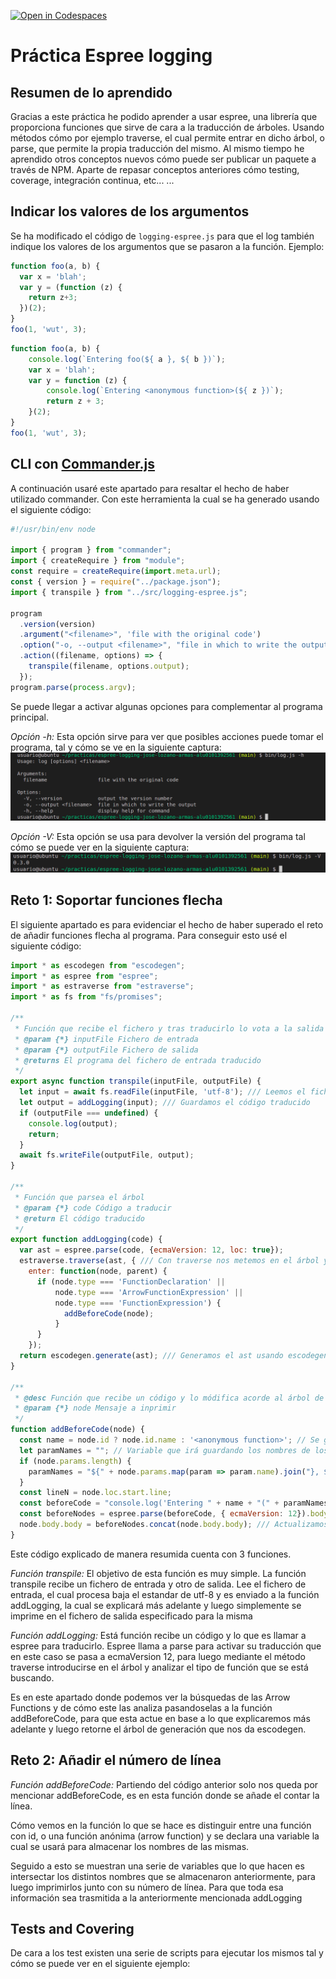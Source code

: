 [![Open in Codespaces](https://classroom.github.com/assets/launch-codespace-f4981d0f882b2a3f0472912d15f9806d57e124e0fc890972558857b51b24a6f9.svg)](https://classroom.github.com/open-in-codespaces?assignment_repo_id=10276738)
# Práctica Espree logging

## Resumen de lo aprendido
Gracias a este práctica he podido aprender a usar espree, una librería que proporciona funciones que sirve de cara a la traducción de árboles. Usando métodos cómo por ejemplo traverse, el cual permite entrar en dicho árbol, o parse, que permite la propia traducción del mismo. Al mismo tiempo he aprendido otros conceptos nuevos cómo puede ser publicar un paquete a través de NPM. Aparte de repasar conceptos anteriores cómo testing, coverage, integración continua, etc...
...

## Indicar los valores de los argumentos

Se ha modificado el código de `logging-espree.js` para que el log también indique los valores de los argumentos que se pasaron a la función. 
Ejemplo:

```javascript
function foo(a, b) {
  var x = 'blah';
  var y = (function (z) {
    return z+3;
  })(2);
}
foo(1, 'wut', 3);
```

```javascript
function foo(a, b) {
    console.log(`Entering foo(${ a }, ${ b })`);
    var x = 'blah';
    var y = function (z) {
        console.log(`Entering <anonymous function>(${ z })`);
        return z + 3;
    }(2);
}
foo(1, 'wut', 3);
```

## CLI con [Commander.js](https://www.npmjs.com/package/commander)

A continuación usaré este apartado para resaltar el hecho de haber utilizado commander. Con este herramienta la cual se ha generado usando el siguiente código:

```javascript
#!/usr/bin/env node

import { program } from "commander";
import { createRequire } from "module";
const require = createRequire(import.meta.url);
const { version } = require("../package.json");
import { transpile } from "../src/logging-espree.js";

program
  .version(version)
  .argument("<filename>", 'file with the original code')
  .option("-o, --output <filename>", "file in which to write the output")
  .action((filename, options) => {
    transpile(filename, options.output);
  });
program.parse(process.argv);
```
Se puede llegar a activar algunas opciones para complementar al programa principal.

*Opción -h:* 
Esta opción sirve para ver que posibles acciones puede tomar el programa, tal y cómo se ve en la siguiente captura:
![captura_h](docs/captura_h_commander.png)

*Opción -V:* 
Esta opción se usa para devolver la versión del programa tal cómo se puede ver en la siguiente captura:
![captura_V](docs/captura_v_commander.png)

## Reto 1: Soportar funciones flecha
El siguiente apartado es para evidenciar el hecho de haber superado el reto de añadir funciones flecha al programa. Para conseguir esto usé el siguiente código:
```javascript
import * as escodegen from "escodegen";
import * as espree from "espree";
import * as estraverse from "estraverse";
import * as fs from "fs/promises";

/**
 * Función que recibe el fichero y tras traducirlo lo vota a la salida
 * @param {*} inputFile Fichero de entrada
 * @param {*} outputFile Fichero de salida
 * @returns El programa del fichero de entrada traducido
 */
export async function transpile(inputFile, outputFile) {
  let input = await fs.readFile(inputFile, 'utf-8'); /// Leemos el fichero y le ponemos formato utf-8
  let output = addLogging(input); /// Guardamos el código traducido
  if (outputFile === undefined) {
    console.log(output);
    return;
  }
  await fs.writeFile(outputFile, output);
}

/**
 * Función que parsea el árbol
 * @param {*} code Código a traducir
 * @return El código traducido
 */
export function addLogging(code) {
  var ast = espree.parse(code, {ecmaVersion: 12, loc: true});
  estraverse.traverse(ast, { /// Con traverse nos metemos en el árbol y buscamos que tipo de node es
    enter: function(node, parent) {
      if (node.type === 'FunctionDeclaration' ||
          node.type === 'ArrowFunctionExpression' ||
          node.type === 'FunctionExpression') {
            addBeforeCode(node);
          }
      }
    });
  return escodegen.generate(ast); /// Generamos el ast usando escodegen
}

/**
 * @desc Función que recibe un código y lo módifica acorde al árbol de espree
 * @param {*} node Mensaje a inprimir
 */
function addBeforeCode(node) {
  const name = node.id ? node.id.name : '<anonymous function>'; // Se guarda si se tiene id o es una función anónima
  let paramNames = ""; // Variable que irá guardando los nombres de los parámetros (array)
  if (node.params.length) { 
    paramNames = "${" + node.params.map(param => param.name).join("}, ${") + "}"; /// Generamos un array con los nombres de los parámetros
  }
  const lineN = node.loc.start.line;
  const beforeCode = "console.log('Entering " + name + "(" + paramNames + ") at line " + lineN + "');"
  const beforeNodes = espree.parse(beforeCode, { ecmaVersion: 12}).body;
  node.body.body = beforeNodes.concat(node.body.body); /// Actualizamos el nuevo body del árbol
}
```
Este código explicado de manera resumida cuenta con 3 funciones.

*Función transpile:* 
El objetivo de esta función es muy simple. La función transpile recibe un fichero de entrada y otro de salida. Lee el fichero de entrada, el cual procesa baja el estandar de utf-8 y es enviado a la función addLogging, la cual se explicará más adelante y luego simplemente se imprime en el fichero de salida especificado para la misma

*Función addLogging:*
Está función recibe un código y lo que es llamar a espree para traducirlo. Espree llama a parse para activar su traducción que en este caso se pasa a ecmaVersion 12, para luego mediante el método traverse introducirse en el árbol y analizar el tipo de función que se está buscando.

Es en este apartado donde podemos ver la búsquedas de las Arrow Functions y de cómo este las analiza pasandoselas a la función addBeforeCode, para que esta actue en base a lo que explicaremos más adelante y luego retorne el árbol de generación que nos da escodegen.

## Reto 2: Añadir el número de línea

*Función addBeforeCode:* 
Partiendo del código anterior solo nos queda por mencionar addBeforeCode, es en esta función donde se añade el contar la línea.

Cómo vemos en la función lo que se hace es distinguir entre una función con id, o una función anónima (arrow function) y se declara una variable la cual se usará para almacenar los nombres de las mismas.

Seguido a esto se muestran una serie de variables que lo que hacen es intersectar los distintos nombres que se almacenaron anteriormente, para luego imprimirlos junto con su número de línea. Para que toda esa información sea trasmitida a la anteriormente mencionada addLogging

## Tests and Covering
De cara a los test existen una serie de scripts para ejecutar los mismos tal y cómo se puede ver en el siguiente ejemplo:

